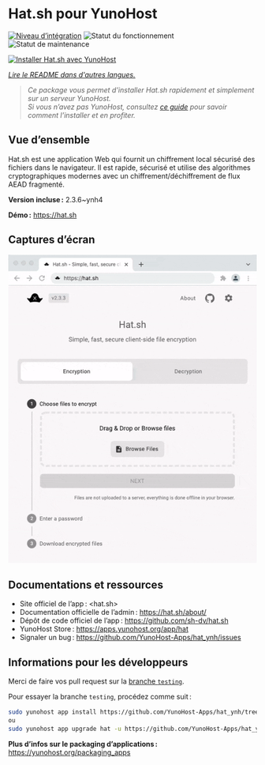 <!--
Nota bene : ce README est automatiquement généré par <https://github.com/YunoHost/apps/tree/master/tools/readme_generator>
Il NE doit PAS être modifié à la main.
-->

# Hat.sh pour YunoHost

[![Niveau d’intégration](https://dash.yunohost.org/integration/hat.svg)](https://ci-apps.yunohost.org/ci/apps/hat/) ![Statut du fonctionnement](https://ci-apps.yunohost.org/ci/badges/hat.status.svg) ![Statut de maintenance](https://ci-apps.yunohost.org/ci/badges/hat.maintain.svg)

[![Installer Hat.sh avec YunoHost](https://install-app.yunohost.org/install-with-yunohost.svg)](https://install-app.yunohost.org/?app=hat)

*[Lire le README dans d'autres langues.](./ALL_README.md)*

> *Ce package vous permet d’installer Hat.sh rapidement et simplement sur un serveur YunoHost.*  
> *Si vous n’avez pas YunoHost, consultez [ce guide](https://yunohost.org/install) pour savoir comment l’installer et en profiter.*

## Vue d’ensemble

Hat.sh est une application Web qui fournit un chiffrement local sécurisé des fichiers dans le navigateur. Il est rapide, sécurisé et utilise des algorithmes cryptographiques modernes avec un chiffrement/déchiffrement de flux AEAD fragmenté.

**Version incluse :** 2.3.6~ynh4

**Démo :** <https://hat.sh>

## Captures d’écran

![Capture d’écran de Hat.sh](./doc/screenshots/screenshot.png)

## Documentations et ressources

- Site officiel de l’app : <hat.sh>
- Documentation officielle de l’admin : <https://hat.sh/about/>
- Dépôt de code officiel de l’app : <https://github.com/sh-dv/hat.sh>
- YunoHost Store : <https://apps.yunohost.org/app/hat>
- Signaler un bug : <https://github.com/YunoHost-Apps/hat_ynh/issues>

## Informations pour les développeurs

Merci de faire vos pull request sur la [branche `testing`](https://github.com/YunoHost-Apps/hat_ynh/tree/testing).

Pour essayer la branche `testing`, procédez comme suit :

```bash
sudo yunohost app install https://github.com/YunoHost-Apps/hat_ynh/tree/testing --debug
ou
sudo yunohost app upgrade hat -u https://github.com/YunoHost-Apps/hat_ynh/tree/testing --debug
```

**Plus d’infos sur le packaging d’applications :** <https://yunohost.org/packaging_apps>
